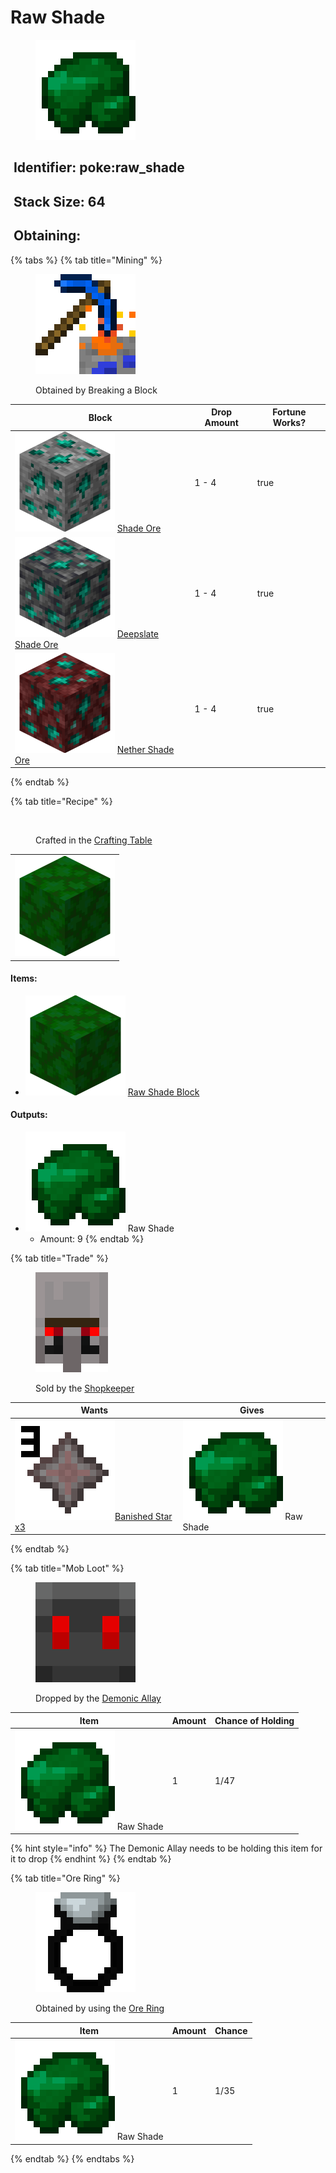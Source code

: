 # Raw Shade

<figure><img src="https://github.com/ItsMePok/PFE/blob/wikiAssets/wikiMain/raw_shade.png?raw=true" alt=""><figcaption></figcaption></figure>

## <img src="https://minecraft.wiki/images/Name_Tag_JE2_BE2.png?cbdc1" alt="" data-size="line"> Identifier: poke:raw\_shade <a href="#identifier" id="identifier"></a>

## <img src="https://minecraft.wiki/images/Light_Gray_Bundle_JE1_BE1.png?b552e" alt="" data-size="line"> Stack Size: 64

## <img src="https://minecraft.wiki/images/thumb/Crafting_Table_JE4_BE3.png/150px-Crafting_Table_JE4_BE3.png?5767f" alt="" data-size="line"> Obtaining:

{% tabs %}
{% tab title="Mining" %}
<figure><img src="https://github.com/ItsMePok/PFE/blob/wikiAssets/MiscIcons/BlockBreak.png?raw=true" alt=""><figcaption><p>Obtained by Breaking a Block</p></figcaption></figure>

<table><thead><tr><th>Block</th><th>Drop Amount</th><th data-type="checkbox">Fortune Works?</th></tr></thead><tbody><tr><td><img src="https://github.com/ItsMePok/PFE/blob/wikiAssets/ore/ShadeOre.png?raw=true" alt="Shade Ore." data-size="line"> <a href="../../blocks/ores/stone-ores/shade-ore.md">Shade Ore</a></td><td>1 - 4</td><td>true</td></tr><tr><td><img src="https://github.com/ItsMePok/PFE/blob/wikiAssets/ore/DeepslateShadeOre.png?raw=true" alt="Deepslate Shade Ore." data-size="line"> <a href="../../blocks/ores/deepslate-ores/deepslate-shade-ore.md">Deepslate Shade Ore</a></td><td>1 - 4</td><td>true</td></tr><tr><td><img src="https://github.com/ItsMePok/PFE/blob/wikiAssets/ore/NetherShadeOre.png?raw=true" alt="Nether Shade Ore." data-size="line"> <a href="../../blocks/ores/nether-ores/nether-shade-ore.md">Nether Shade Ore</a></td><td>1 - 4</td><td>true</td></tr></tbody></table>
{% endtab %}

{% tab title="Recipe" %}
<figure><img src="https://minecraft.wiki/images/thumb/Crafting_Table_JE4_BE3.png/150px-Crafting_Table_JE4_BE3.png?5767f" alt=""><figcaption><p>Crafted in the <a href="https://minecraft.wiki/w/Crafting_Table">Crafting Table</a></p></figcaption></figure>

|                                                                                                              |
| :----------------------------------------------------------------------------------------------------------: |
| ![Raw Shade Block.](https://github.com/ItsMePok/PFE/blob/wikiAssets/blockRenders/RawShadeBlock.png?raw=true) |

#### Items:

* <img src="https://github.com/ItsMePok/PFE/blob/wikiAssets/blockRenders/RawShadeBlock.png?raw=true" alt="Raw Shade Block." data-size="line"> [Raw Shade Block](../../blocks/raw-ore-blocks/block-of-raw-shade.md)

#### Outputs:

* <img src="https://github.com/ItsMePok/PFE/blob/wikiAssets/wikiMain/raw_shade.png?raw=true" alt="Raw Shade." data-size="line"> Raw Shade
  * Amount: 9
{% endtab %}

{% tab title="Trade" %}
<figure><img src="https://github.com/ItsMePok/PFE/blob/wikiAssets/entity_icon/Shopkeeper.png?raw=true" alt=""><figcaption><p>Sold by the <a href="../../mobs/traders/shopkeeper.md">Shopkeeper</a></p></figcaption></figure>

| Wants                                                                                                                                                                               | Gives                                                                                                                                   |
| ----------------------------------------------------------------------------------------------------------------------------------------------------------------------------------- | --------------------------------------------------------------------------------------------------------------------------------------- |
| [<img src="https://github.com/ItsMePok/PFE/blob/wikiAssets/wikiMain/banished_star_x3.png?raw=true" alt="" data-size="line">Banished Star x3](../banished-stars/banished-star-x3.md) | <img src="https://github.com/ItsMePok/PFE/blob/wikiAssets/wikiMain/raw_shade.png?raw=true" alt="Raw Shade." data-size="line"> Raw Shade |
{% endtab %}

{% tab title="Mob Loot" %}
<figure><img src="https://github.com/ItsMePok/PFE/blob/wikiAssets/entity_icon/demonic_allay.png" alt=""><figcaption><p>Dropped by the <a href="../../mobs/hostile-mobs/demonic-allay.md">Demonic Allay</a></p></figcaption></figure>

| Item                                                                                                                                    | Amount | Chance of Holding |
| --------------------------------------------------------------------------------------------------------------------------------------- | ------ | ----------------- |
| <img src="https://github.com/ItsMePok/PFE/blob/wikiAssets/wikiMain/raw_shade.png?raw=true" alt="Raw Shade." data-size="line"> Raw Shade | 1      | 1/47              |

{% hint style="info" %}
The Demonic Allay needs to be holding this item for it to drop
{% endhint %}
{% endtab %}

{% tab title="Ore Ring" %}
<figure><img src="https://github.com/ItsMePok/PFE/blob/wikiAssets/wikiMain/ore_ring.png?raw=true" alt=""><figcaption><p>Obtained by using the <a href="../../tools/rings/ore-ring.md">Ore Ring</a></p></figcaption></figure>

| Item                                                                                                                                    | Amount | Chance |
| --------------------------------------------------------------------------------------------------------------------------------------- | ------ | ------ |
| <img src="https://github.com/ItsMePok/PFE/blob/wikiAssets/wikiMain/raw_shade.png?raw=true" alt="Raw Shade." data-size="line"> Raw Shade | 1      | 1/35   |
{% endtab %}
{% endtabs %}
